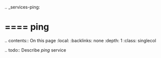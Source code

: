 .. _services-ping:

====
ping
====

.. contents:: On this page
    :local:
    :backlinks: none
    :depth: 1
    :class: singlecol

.. todo::
    Describe *ping* service
